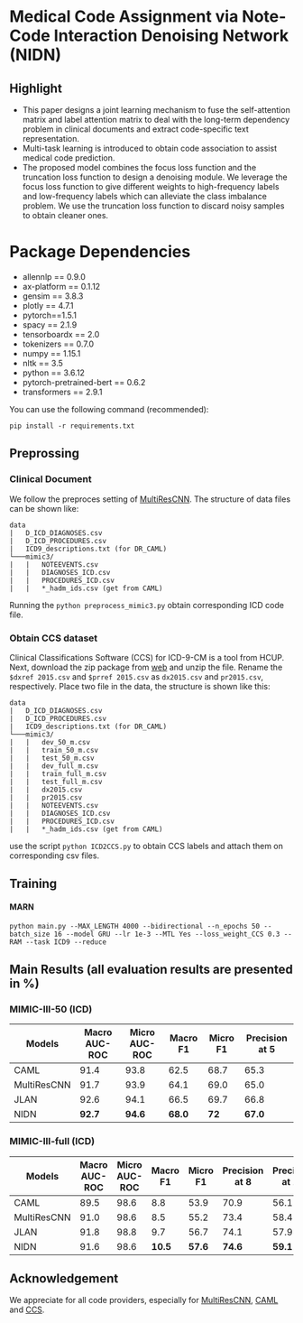# Medical Code Assignment via Note-Code Interaction Denoising Network  (NIDN)

## Highlight

- This paper designs a joint learning mechanism to fuse the self-attention matrix and label attention matrix to deal with the long-term dependency problem in clinical documents and extract code-specific text representation.
- Multi-task learning is introduced to obtain code association to assist medical code prediction.
- The proposed model combines the focus loss function and the truncation loss function to design a denoising module. We leverage the focus loss function to give different weights to high-frequency labels and low-frequency labels which can alleviate the class imbalance problem. We use the truncation loss function to discard noisy samples to obtain cleaner ones.


# Package Dependencies

* allennlp == 0.9.0
* ax-platform == 0.1.12
* gensim == 3.8.3
* plotly == 4.7.1
* pytorch==1.5.1
* spacy == 2.1.9
* tensorboardx == 2.0
* tokenizers == 0.7.0
* numpy == 1.15.1
* nltk == 3.5
* python == 3.6.12
* pytorch-pretrained-bert == 0.6.2
* transformers == 2.9.1

You can use the following command (recommended):
~~~
pip install -r requirements.txt
~~~

## Preprossing 

### Clinical Document

We follow the preproces setting of [MultiResCNN](https://github.com/foxlf823/Multi-Filter-Residual-Convolutional-Neural-Network). The structure of data files can be shown like:
```
data
|   D_ICD_DIAGNOSES.csv
|   D_ICD_PROCEDURES.csv
|   ICD9_descriptions.txt (for DR_CAML)
└───mimic3/
|   |   NOTEEVENTS.csv
|   |   DIAGNOSES_ICD.csv
|   |   PROCEDURES_ICD.csv
|   |   *_hadm_ids.csv (get from CAML)
```
Running the ```python preprocess_mimic3.py``` obtain corresponding ICD code file.

### Obtain CCS dataset

Clinical Classifications Software (CCS) for ICD-9-CM is a tool from HCUP.
Next, download the zip package from [web](https://www.hcup-us.ahrq.gov/toolssoftware/ccs/Single_Level_CCS_2015.zip) and unzip the file. Rename the ```$dxref 2015.csv``` and ```$prref 2015.csv``` as ```dx2015.csv``` and ```pr2015.csv```, respectively. Place two file in the data, the structure is shown like this:

```
data
|   D_ICD_DIAGNOSES.csv
|   D_ICD_PROCEDURES.csv
|   ICD9_descriptions.txt (for DR_CAML)
└───mimic3/
|   |   dev_50_m.csv
|   |   train_50_m.csv
|   |   test_50_m.csv
|   |   dev_full_m.csv
|   |   train_full_m.csv
|   |   test_full_m.csv
|   |   dx2015.csv
|   |   pr2015.csv
|   |   NOTEEVENTS.csv
|   |   DIAGNOSES_ICD.csv
|   |   PROCEDURES_ICD.csv
|   |   *_hadm_ids.csv (get from CAML)
```
use the script ```python ICD2CCS.py``` to obtain CCS labels and attach them on corresponding csv files.

## Training

#### MARN
~~~
python main.py --MAX_LENGTH 4000 --bidirectional --n_epochs 50 --batch_size 16 --model GRU --lr 1e-3 --MTL Yes --loss_weight_CCS 0.3 --RAM --task ICD9 --reduce
~~~

## Main Results (all evaluation results are presented in %)
### MIMIC-III-50 (ICD)

| Models     |  Macro AUC-ROC |  Micro AUC-ROC | Macro F1 | Micro F1 |  Precision at 5 |
|--------------|-----------|-----------|-----------|--------------|-----------------------|
|CAML | 91.4 | 93.8 | 62.5 | 68.7 | 65.3 |
|MultiResCNN| 91.7 | 93.9 | 64.1 | 69.0 | 65.0 |
|JLAN| 92.6 | 94.1 | 66.5 | 69.7 | 66.8|
|NIDN| **92.7** | **94.6** | **68.0** | **72** | **67.0** |

### MIMIC-III-full (ICD)

| Models     |  Macro AUC-ROC |  Micro AUC-ROC | Macro F1 | Micro F1 |  Precision at 8  |  Precision at 15  |
|--------------|-----------|-----------|-----------|--------------|-----------------------|-----|
|CAML| 89.5 | 98.6 | 8.8 | 53.9 | 70.9 | 56.1 |
|MultiResCNN| 91.0 | 98.6 | 8.5 | 55.2 | 73.4 | 58.4 |
|JLAN| 91.8 | 98.8 | 9.7 | 56.7 | 74.1 | 57.9 |
|NIDN| 91.6| 98.6 | **10.5** | **57.6** | **74.6** | **59.1** |





## Acknowledgement
We appreciate for all code providers, especially for [MultiResCNN](https://github.com/foxlf823/Multi-Filter-Residual-Convolutional-Neural-Network), [CAML](https://github.com/jamesmullenbach/caml-mimic) and [CCS](https://www.hcup-us.ahrq.gov/toolssoftware/ccs/ccs.jsp).
